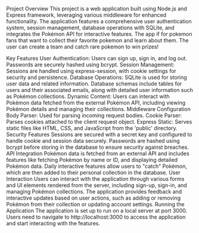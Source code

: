 
Project Overview
This project is a web application built using Node.js and Express framework, leveraging various middleware for enhanced functionality. The application features a comprehensive user authentication system, session management, database operations with SQLite, and integrates the Pokémon API for interactive features. The app if for pokemon fans that want to collect their favorite pokemon and learn about them. The user can create a team and catch rare pokemon to win prizes!

Key Features
User Authentication: Users can sign up, sign in, and log out. Passwords are securely hashed using bcrypt.
Session Management: Sessions are handled using express-session, with cookie settings for security and persistence.
Database Operations: SQLite is used for storing user data and related information. Database schemas include tables for users and their associated emails, along with detailed user information such as Pokémon collections.
Dynamic Content: Users can interact with Pokémon data fetched from the external Pokémon API, including viewing Pokémon details and managing their collections.
Middleware Configuration
Body Parser: Used for parsing incoming request bodies.
Cookie Parser: Parses cookies attached to the client request object.
Express Static: Serves static files like HTML, CSS, and JavaScript from the 'public' directory.
Security Features
Sessions are secured with a secret key and configured to handle cookie and session data securely.
Passwords are hashed using bcrypt before storing in the database to ensure security against breaches.
API Integration
Pokémon data is fetched from an external API and includes features like fetching Pokémon by name or ID, and displaying detailed Pokémon data.
Daily interactive features allow users to "catch" Pokémon, which are then added to their personal collection in the database.
User Interaction
Users can interact with the application through various forms and UI elements rendered from the server, including sign-up, sign-in, and managing Pokémon collections.
The application provides feedback and interactive updates based on user actions, such as adding or removing Pokémon from their collection or updating account settings.
Running the Application
The application is set up to run on a local server at port 3000.
Users need to navigate to http://localhost:3000 to access the application and start interacting with the features.